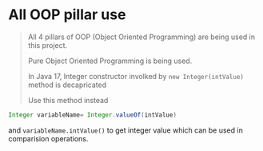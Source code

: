# All OOP pillar use

> All 4 pillars of OOP (Object Oriented Programming) are being used in this project.
> 
> Pure Object Oriented Programming is being used.
> 
> In Java 17, Integer constructor involked by `new Integer(intValue)` method is decapricated 
> 
> Use this method instead

```java
Integer variableName= Integer.valueOf(intValue)
```
and `variableName.intValue()` to get integer value which can be used in comparision operations.


